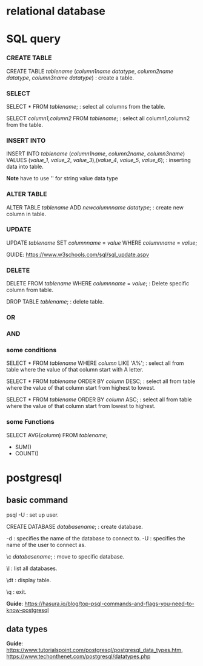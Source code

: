 # relational database

# SQL query

### CREATE TABLE
CREATE TABLE *tablename* (*column1name* *datatype*, *column2name* *datatype*, *column3name* *datatype*)  : create a table.

### SELECT
SELECT * FROM *tablename*;  : select all columns from the  table.

SELECT *column1,column2* FROM *tablename*;  : select all column1,column2 from the table.


### INSERT INTO
INSERT INTO *tablename* (*column1name*, *column2name*, *column3name*) VALUES (*value_1*, *value_2*, *value_3*),(*value_4*, *value_5*, *value_6*); : inserting data into table.

**Note** have to use '' for string value data type

### ALTER TABLE
ALTER TABLE *tablename* ADD *newcolumnname* *datatype*; : create new column in table.

### UPDATE
UPDATE *tablename* SET *columnname* = *value* WHERE *columnname* = *value*;

GUIDE: https://www.w3schools.com/sql/sql_update.aspv

### DELETE
DELETE FROM *tablename* WHERE *columnname* = *value*;  : Delete specific column from table.

DROP TABLE *tablename*; : delete table.

### OR

### AND

### some conditions
SELECT * FROM *tablename* WHERE *column* LIKE 'A%';  : select all from table where the value of that column start with A letter.

SELECT * FROM *tablename* ORDER BY *column* DESC; :  select all from table where the value of that column start from highest to lowest.

SELECT * FROM *tablename* ORDER BY *column* ASC; :  select all from table where the value of that column start from lowest to highest.

### some Functions
SELECT AVG(*column*) FROM *tablename*;
- SUM()
- COUNT()


# postgresql

## basic command

psql -U <user> : set up user.

CREATE DATABASE *databasename*; : create database.

-d : specifies the name of the database to connect to.
-U : specifies the name of the user to connect as.

\c *databasename*;  : move to specific database.

\l : list all databases.

\dt  : display table.

\q : exit.

**Guide**: https://hasura.io/blog/top-psql-commands-and-flags-you-need-to-know-postgresql


## data types

**Guide**: https://www.tutorialspoint.com/postgresql/postgresql_data_types.htm,
https://www.techonthenet.com/postgresql/datatypes.php
